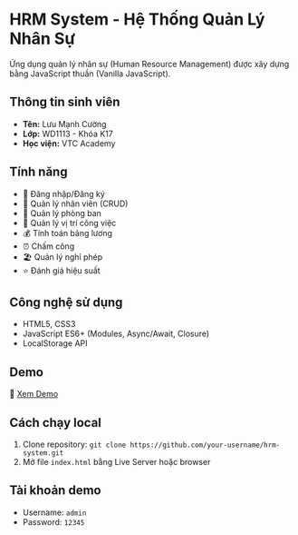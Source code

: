 # HRM System - Hệ Thống Quản Lý Nhân Sự

Ứng dụng quản lý nhân sự (Human Resource Management) được xây dựng bằng JavaScript thuần (Vanilla JavaScript).

## Thông tin sinh viên
- **Tên:** Lưu Mạnh Cường
- **Lớp:** WD1113 - Khóa K17
- **Học viện:** VTC Academy

## Tính năng
- 🔐 Đăng nhập/Đăng ký
- 👥 Quản lý nhân viên (CRUD)
- 🏢 Quản lý phòng ban
- 💼 Quản lý vị trí công việc
- 💰 Tính toán bảng lương
- ⏰ Chấm công
- 🏖️ Quản lý nghỉ phép
- ⭐ Đánh giá hiệu suất

## Công nghệ sử dụng
- HTML5, CSS3
- JavaScript ES6+ (Modules, Async/Await, Closure)
- LocalStorage API

## Demo
🔗 [Xem Demo](https://your-username.github.io/hrm-system)

## Cách chạy local
1. Clone repository: `git clone https://github.com/your-username/hrm-system.git`
2. Mở file `index.html` bằng Live Server hoặc browser

## Tài khoản demo
- Username: `admin`
- Password: `12345`
